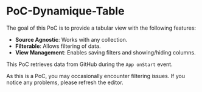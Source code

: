 # PoC-Dynamique-Table

The goal of this PoC is to provide a tabular view with the following features:
- **Source Agnostic**: Works with any collection.
- **Filterable**: Allows filtering of data.
- **View Management**: Enables saving filters and showing/hiding columns.

This PoC retrieves data from GitHub during the `App onStart` event. 

As this is a PoC, you may occasionally encounter filtering issues. If you notice any problems, please refresh the editor.

